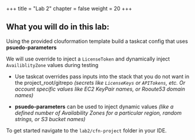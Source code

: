 +++
title = "Lab 2"
chapter = false
weight = 20
+++

## What you will do in this lab:
Using the provided clouformation template build a taskcat config that uses **psuedo-parameters**

We will use override to inject a `LicenseToken` and dynamically inject `AvailiblityZone` 
values during testing

- Use taskcat overrides pass inputs into the stack that you do not want in the 
project_root/gitrepo _(secrets like `LicenseKeys` or `APITokens`, etc. Or account specific 
values like EC2 KeyPair names, or Rooute53 domain names)_

- **psuedo-parameters** can be used to inject dynamic values _(like 
a defined number of Availability Zones for a particular region, random strings, or S3 bucket names)_


To get started navigate to the `lab2/cfn-project` folder in your IDE.
